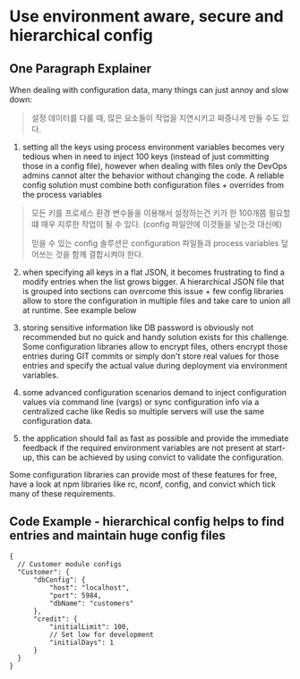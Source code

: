 # Use environment aware, secure and hierarchical config

## One Paragraph Explainer
When dealing with configuration data, many things can just annoy and slow down:


> 설정 데이터를 다룰 때, 많은 요소들이 작업을 지연시키고 짜증나게 만들 수도 있다.


1. setting all the keys using process environment variables becomes very tedious when in need to inject 100 keys (instead of just committing those in a config file), however when dealing with files only the DevOps admins cannot alter the behavior without changing the code. A reliable config solution must combine both configuration files + overrides from the process variables


> 모든 키를 프로세스 환경 변수들을 이용해서 설정하는건 키가 한 100개쯤 필요할 떄 매우 지루한 작업이 될 수 있다. (config 파일안에 이것들을 넣는것 대신에)
> 
> 믿을 수 있는 config 솔루션은 configuration 파일들과 process variables 덮어쓰는 것을 함께 결합시켜야 한다.


2. when specifying all keys in a flat JSON, it becomes frustrating to find a modify entries when the list grows bigger. A hierarchical JSON file that is grouped into sections can overcome this issue + few config libraries allow to store the configuration in multiple files and take care to union all at runtime. See example below


3. storing sensitive information like DB password is obviously not recommended but no quick and handy solution exists for this challenge. Some configuration libraries allow to encrypt files, others encrypt those entries during GIT commits or simply don't store real values for those entries and specify the actual value during deployment via environment variables.


4. some advanced configuration scenarios demand to inject configuration values via command line (vargs) or sync configuration info via a centralized cache like Redis so multiple servers will use the same configuration data.


5. the application should fail as fast as possible and provide the immediate feedback if the required environment variables are not present at start-up, this can be achieved by using convict to validate the configuration.

Some configuration libraries can provide most of these features for free, have a look at npm libraries like rc, nconf, config, and convict which tick many of these requirements.


## Code Example - hierarchical config helps to find entries and maintain huge config files
```
{
  // Customer module configs
  "Customer": {
      "dbConfig": {
          "host": "localhost",
          "port": 5984,
          "dbName": "customers"
      },
      "credit": {
          "initialLimit": 100,
          // Set low for development
          "initialDays": 1
      }
  }
}
```
